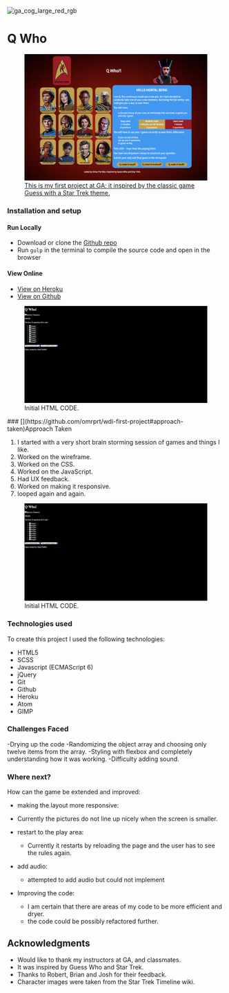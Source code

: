 ![ga_cog_large_red_rgb](https://cloud.githubusercontent.com/assets/40461/8183776/469f976e-1432-11e5-8199-6ac91363302b.png)

# Q Who

<figure>
  <a href="#"><img src="./images/latestscreenshot.png"></a>
  <figcaption><a href="#" title="Q Who!?">This is my first project at GA: it inspired by the classic game Guess with a Star Trek theme.</a></figcaption>
</figure>

### [](https://github.com/omrprt/wdi-first-project#setup)Installation and setup

#### Run Locally
- Download or clone the [Github repo](https://github.com/omrprt/wdi-first-project)
- Run `gulp` in the terminal to compile the source code and open in the browser

#### View Online

- [View on Heroku](https://qwho.herokuapp.com/)
- [View on Github](https://github.com/omrprt/wdi-first-project)

<figure>
  <a href="#"><img src="./images/initialhtml.png"></a>
  <figcaption>Initial HTML CODE.</a></figcaption>
</figure>
### [](https://github.com/omrprt/wdi-first-project#approach-taken)Approach Taken

1. I started with a very short brain storming session of games and things I like.
2. Worked on the wireframe.
3. Worked on the CSS.
4. Worked on the JavaScript.
5. Had UX feedback.
6. Worked on making it responsive.
7. looped again and again.

<figure>
  <a href="#"><img src="./images/initialhtml.png"></a>
  <figcaption>Initial HTML CODE.</a></figcaption>
</figure>

### [](https://github.com/omrprt/wdi-first-project#technologies-used)Technologies used

To create this project I used the following technologies:

- HTML5
- SCSS
- Javascript (ECMAScript 6)
- jQuery
- Git
- Github
- Heroku
- Atom
- GIMP

### [](https://github.com/omrprt/wdi-first-project#challenges-faced)Challenges Faced

-Drying up the code
-Randomizing the object array and choosing only twelve items from the array.
-Styling with flexbox and completely understanding how it was working.
-Difficulty adding sound.

### [](https://github.com/omrprt/wdi-first-project#where-next)Where next?

How can the game be extended and improved:

- making the layout more responsive:
 * Currently the pictures do not line up nicely when the screen is smaller.


- restart to the play area:
  * Currently it restarts by reloading the page and the user has to see the rules again.


- add audio:
    * attempted to add audio but could not implement


- Improving the code:
  * I am certain that there are areas of my code to be more efficient and dryer.
  * the code could be possibly refactored further.

## Acknowledgments
* Would like to thank my instructors at GA, and classmates.
* It was inspired by Guess Who and Star Trek.
* Thanks to Robert, Brian and Josh for their feedback.
* Character images were taken from the Star Trek Timeline wiki.
